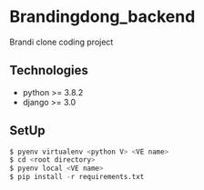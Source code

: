 # Brandingdong_backend

Brandi clone coding project

## Technologies
- python >= 3.8.2
- django >= 3.0

## SetUp
```python
$ pyenv virtualenv <python V> <VE name>
$ cd <root directory>
$ pyenv local <VE name>
$ pip install -r requirements.txt
```
